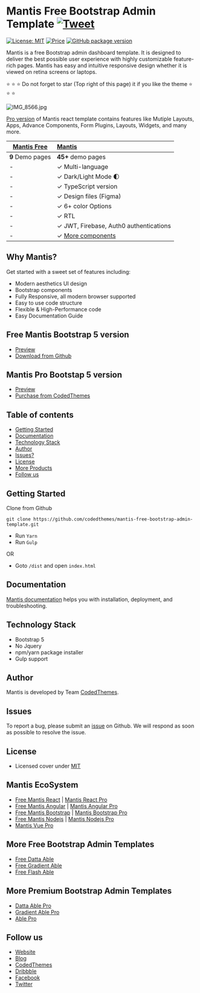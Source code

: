 # Mantis Free Bootstrap Admin Template [![Tweet](https://img.shields.io/twitter/url/http/shields.io.svg?style=social)](https://twitter.com/intent/tweet?text=Get%20mantis%20React%20-%20The%20most%20beautiful%20Material%20designed%20Admin%20Dashboard%20Template%20&url=https://mantisdashboard.io&via=codedthemes&hashtags=bootstrap,webdev,developers,javascript)

[![License: MIT](https://img.shields.io/badge/License-MIT-yellow.svg)](https://opensource.org/licenses/MIT)
[![Price](https://img.shields.io/badge/price-FREE-0098f7.svg)](https://github.com/codedthemes/mantis-free-bootstrap-admin-template/blob/master/LICENSE)
[![GitHub package version](https://img.shields.io/github/package-json/v/codedthemes/mantis-free-bootstrap-admin-template)](https://github.com/codedthemes/mantis-free-bootstrap-admin-template)

Mantis is a free Bootstrap admin dashboard template. It is designed to deliver the best possible user experience with highly customizable feature-rich pages. Mantis has easy and intuitive responsive design whether it is viewed on retina screens or laptops.

:star: :star: :star: Do not forget to star (Top right of this page) it if you like the theme  :star: :star: :star:

![IMG_8566.jpg](https://org-public-assets.s3.us-west-2.amazonaws.com/Free-Version-Banners/GITHUB-FREE-BOOTSTRAP-REPO-Mantis.jpg)


[Pro version](https://codedthemes.com/item/mantis-bootstrap-admin-dashboard/) of Mantis react template contains features like Mutiple Layouts, Apps, Advance Components, Form Plugins, Layouts, Widgets, and many more.

| [Mantis Free](https://mantisdashboard.io/bootstrap/free/)    | [Mantis](https://codedthemes.com/item/mantis-bootstrap-admin-template/) |
| ---------------------------------------------------------------------------------------- | :------------------------------------------------------------------------|
| **9** Demo pages                                                                         | **45+** demo pages                                                       |
| -                                                                                        | ✓ Multi-language                                                         |
| -                                                                                        | ✓ Dark/Light Mode 🌓                                                    |
| -                                                                                        | ✓ TypeScript version                                                     |
| -                                                                                        | ✓ Design files (Figma)                                                   |
| -                                                                                        | ✓ 6+ color Options                                                       |
| -                                                                                        | ✓ RTL                                                                    |
| -                                                                                        | ✓ JWT, Firebase, Auth0 authentications                                   |
| -                                                                                        | ✓ [More components](https://codedthemes.com/item/mantis-bootstrap-admin-dashboard/)         |  


## Why Mantis?

Get started with a sweet set of features including:

 * Modern aesthetics UI design
 * Bootstrap components
 * Fully Responsive, all modern browser supported
 * Easy to use code structure
 * Flexible & High-Performance code
 * Easy Documentation Guide

## Free Mantis Bootstrap 5 version

 - [Preview](https://mantisdashboard.io/bootstrap/free/)
 - [Download from Github](https://github.com/codedthemes/mantis-free-bootstrap-admin-template)
 
## Mantis Pro Bootstap 5 version

 - [Preview](https://mantisdashboard.io/bootstrap/default/dashboard/index.html)
 - [Purchase from CodedThemes](https://codedthemes.com/item/mantis-bootstrap-admin-dashboard/)

## Table of contents

 * [Getting Started](#getting-started)
 * [Documentation](#documentation)
 * [Technology Stack](#technology-stack)
 * [Author](#author)
 * [Issues?](#issues)
 * [License](#license)
 * [More Products](#more-free-react-material-admin-templates)
 * [Follow us](#follow-us)
 
## Getting Started

Clone from Github 
```
git clone https://github.com/codedthemes/mantis-free-bootstrap-admin-template.git
```
- Run ```Yarn```
- Run ```Gulp```

OR
- Goto ```/dist``` and open `index.html`

## Documentation

[Mantis documentation](https://codedthemes.gitbook.io/mantis-bootstrap/) helps you with installation, deployment, and troubleshooting.

## Technology Stack

 - Bootstrap 5
 - No Jquery
 - npm/yarn package installer
 - Gulp support

## Author

Mantis is developed by Team [CodedThemes](https://codedthemes.com).

## Issues

To report a bug, please submit an [issue](https://github.com/codedthemes/mantis-free-bootstrap-admin-template/issues) on Github. We will respond as soon as possible to resolve the issue.

## License

 - Licensed cover under [MIT](https://github.com/codedthemes/datta-able-bootstrap-dashboard/blob/master/LICENSE)

## Mantis EcoSystem 

 - [Free Mantis React](https://github.com/codedthemes/mantis-free-react-admin-template) | [Mantis React Pro](https://mui.com/store/items/mantis-react-material-admin/)
 - [Free Mantis Angular](https://github.com/codedthemes/mantis-free-angular-admin-template) | [Mantis Angular Pro](https://codedthemes.com/item/mantis-angular-admin-dashboard-template/)
 - [Free Mantis Bootstrap](https://github.com/codedthemes/mantis-free-bootstrap-admin-template) | [Mantis Bootstrap Pro](https://codedthemes.com/item/mantis-bootstrap-admin-dashboard/)
 - [Free Mantis Nodejs](https://appseed.us/product/react-node-js-mantis-dashboard) | [Mantis Nodejs Pro](https://appseed.us/full-stack/react-mantis-dashboard)
 - [Mantis Vue Pro](https://codedthemes.com/item/mantis-vue-admin-template/)

## More Free Bootstrap Admin Templates

 - [Free Datta Able](https://codedthemes.com/item/datta-able-bootstrap-lite/)
 - [Free Gradient Able](https://codedthemes.com/item/gradient-able-bootstrap-lite/)
 - [Free Flash Able](https://codedthemes.com/item/flash-able-free-admin-template/)

## More Premium Bootstrap Admin Templates

 - [Datta Able Pro](https://codedthemes.com/item/datta-able-bootstrap-admin-template/)
 - [Gradient Able Pro](https://codedthemes.com/item/gradient-able-admin-template/)
 - [Able Pro](https://themeforest.net/item/able-pro-responsive-bootstrap-4-admin-template/19300403)
 
## Follow us
 - [Website](https://mantisdashboard.io/)
 - [Blog](https://blog.mantisdashboard.io)
 - [CodedThemes](https://codedthemes.com)
 - [Dribbble](https://dribbble.com/codedthemes)
 - [Facebook](https://www.facebook.com/codedthemes)
 - [Twitter](https://twitter.com/codedthemes)
